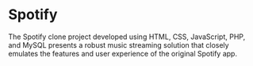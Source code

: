# Spotify
 The Spotify clone project developed using HTML, CSS, JavaScript, PHP, and MySQL presents a robust music streaming solution that closely emulates the features and user experience of the original Spotify app.

